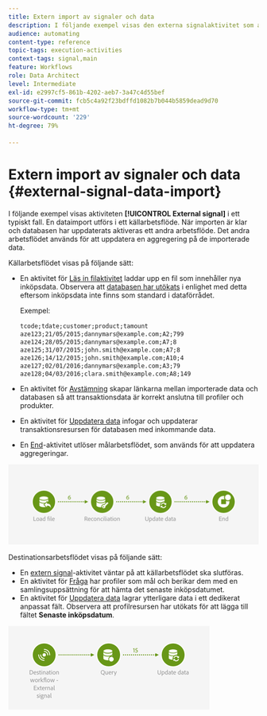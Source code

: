 ```yaml
---
title: Extern import av signaler och data
description: I följande exempel visas den externa signalaktivitet som används vid dataimport.
audience: automating
content-type: reference
topic-tags: execution-activities
context-tags: signal,main
feature: Workflows
role: Data Architect
level: Intermediate
exl-id: e2997cf5-861b-4202-aeb7-3a47c4d55bef
source-git-commit: fcb5c4a92f23bdffd1082b7b044b5859dead9d70
workflow-type: tm+mt
source-wordcount: '229'
ht-degree: 79%

---
```


# Extern import av signaler och data {#external-signal-data-import}

I följande exempel visas aktiviteten **[!UICONTROL External signal]** i ett typiskt fall. En dataimport utförs i ett källarbetsflöde. När importen är klar och databasen har uppdaterats aktiveras ett andra arbetsflöde. Det andra arbetsflödet används för att uppdatera en aggregering på de importerade data.

Källarbetsflödet visas på följande sätt:

* En aktivitet för [Läs in filaktivitet](../../automating/using/load-file.md) laddar upp en fil som innehåller nya inköpsdata. Observera att [databasen har utökats](../../developing/using/data-model-concepts.md) i enlighet med detta eftersom inköpsdata inte finns som standard i dataförrådet.

   Exempel:

   ```
   tcode;tdate;customer;product;tamount
   aze123;21/05/2015;dannymars@example.com;A2;799
   aze124;28/05/2015;dannymars@example.com;A7;8
   aze125;31/07/2015;john.smith@example.com;A7;8
   aze126;14/12/2015;john.smith@example.com;A10;4
   aze127;02/01/2016;dannymars@example.com;A3;79
   aze128;04/03/2016;clara.smith@example.com;A8;149
   ```

* En aktivitet för [Avstämning](../../automating/using/reconciliation.md) skapar länkarna mellan importerade data och databasen så att transaktionsdata är korrekt anslutna till profiler och produkter.
* En aktivitet för [Uppdatera data](../../automating/using/update-data.md) infogar och uppdaterar transaktionsresursen för databasen med inkommande data.
* En [End](../../automating/using/start-and-end.md)-aktivitet utlöser målarbetsflödet, som används för att uppdatera aggregeringar.

![](assets/signal_example_source1.png)

Destinationsarbetsflödet visas på följande sätt:

* En [extern signal](../../automating/using/external-signal.md)-aktivitet väntar på att källarbetsflödet ska slutföras.
* En aktivitet för [Fråga](../../automating/using/query.md#enriching-data) har profiler som mål och berikar dem med en samlingsuppsättning för att hämta det senaste inköpsdatumet.
* En aktivitet för [Uppdatera data](../../automating/using/update-data.md) lagrar ytterligare data i ett dedikerat anpassat fält. Observera att profilresursen har utökats för att lägga till fältet **Senaste inköpsdatum**.

![](assets/signal_example_source2.png)
